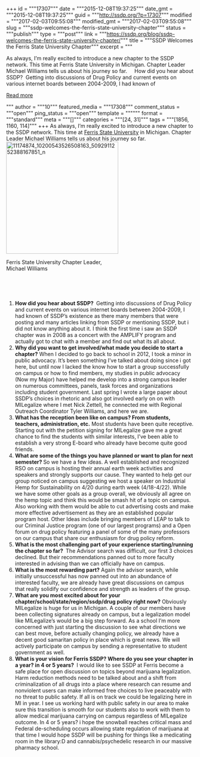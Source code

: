 +++
id = """17307"""
date = """2015-12-08T19:37:25"""
date_gmt = """2015-12-08T19:37:25"""
guid = """http://ssdp.org/?p=17307"""
modified = """2017-02-03T09:55:08"""
modified_gmt = """2017-02-03T09:55:08"""
slug = """ssdp-welcomes-the-ferris-state-university-chapter"""
status = """publish"""
type = """post"""
link = """https://ssdp.org/blog/ssdp-welcomes-the-ferris-state-university-chapter/"""
title = """SSDP Welcomes the Ferris State University Chapter"""
excerpt = """<p>As always, I&#8217;m really excited to introduce a new chapter to the SSDP network. This time at Ferris State University in Michigan. Chapter Leader Michael Williams tells us about his journey so far. &nbsp; &nbsp; How did you hear about SSDP?  Getting into discussions of Drug Policy and current events on various internet boards between 2004-2009, I had known of</p>
<div class="h10"></div>
<p><a class="more-link2 flat" href="https://ssdp.org/blog/ssdp-welcomes-the-ferris-state-university-chapter/">Read more</a></p>
"""
author = """10"""
featured_media = """17308"""
comment_status = """open"""
ping_status = """open"""
template = """"""
format = """standard"""
meta = """[]"""
categories = """[24, 31]"""
tags = """[1856, 1160, 114]"""
+++
As always, I&#8217;m really excited to introduce a new chapter to the SSDP network. This time at <a href="http://ssdp.org/chapters/midwest/michigan/ferris-state-university/" target="_blank">Ferris State University</a> in Michigan. Chapter Leader Michael Williams tells us about his journey so far.

<div id="attachment_17308" style="width: 310px" class="wp-caption alignright"><a href="/assets/11174874_10200543526508163_5092911252388167851_n.jpg"><img class="wp-image-17308 size-medium" src="http://ssdp.org/assets/11174874_10200543526508163_5092911252388167851_n-300x300.jpg" alt="11174874_10200543526508163_5092911252388167851_n" width="300" height="300" /></a><p class="wp-caption-text">Ferris State University Chapter Leader, Michael Williams</p></div>

&nbsp;

&nbsp;
<ol>
	<li><span class="im"><strong>How did you hear about SSDP?</strong><b> </b>
</span>Getting into discussions of Drug Policy and current events on various internet boards between 2004-2009, I had known of SSDP&#8217;s existence as there many members that were posting and many articles linking from SSDP or mentioning SSDP, but i did not know anything about it. I think the first time i saw an SSDP chapter was in 2008 as a concert with the AMPLIFY program and actually got to chat with a member and find out what its all about.</li>
	<li><span class="im"><strong>Why did you want to get involved/what made you decide to start a chapter?</strong>
</span>When I decided to go back to school in 2012, I took a minor in public advocacy. It&#8217;s been something I&#8217;ve talked about doing since i got here, but until now I lacked the know how to start a group successfully on campus or how to find members, my studies in public advocacy (Now my Major) have helped me develop into a strong campus leader on numerous committees, panels, task forces and organizations including student government. Last spring I wrote a large paper about SSDP&#8217;s choices in rhetoric and also got involved early on on with MILegalize where I met Nick Zettell, he connected me with Regional Outreach Coordinator Tyler Williams, and here we are.</li>
	<li><span class="im"><strong>What has the reception been like on campus? From students, teachers, administration, etc.</strong>
</span>Most students have been quite receptive. Starting out with the petition signing for MILegalize gave me a great chance to find the students with similar interests, I&#8217;ve been able to establish a very strong E-board who already have become quite good friends.</li>
	<li><span class="im"><strong>What are some of the things you have planned or want to plan for next semester?
</strong></span>So we have a few ideas. A well established and recognized RSO on campus is hosting their annual earth week activities and speakers and strongly supports our cause. They wanted to help get our group noticed on campus suggesting we host a speaker on Industrial Hemp for Sustainability on 4/20 during earth week (4/18-4/22). While we have some other goals as a group overall, we obviously all agree on the hemp topic and think this would be smash hit of a topic on campus. Also working with them would be able to cut advertising costs and make more effective advertisement as they are an established popular program host. Other Ideas include bringing members of LEAP to talk to our Criminal Justice program (one of our largest programs) and a Open forum on drug policy featuring a panel of some of the many professors on our campus that share our enthusiasm for drug policy reform.</li>
	<li><span class="im"><strong>What is the most challenging part of your experience starting/running the chapter so far?</strong><b> </b>
</span>The Advisor search was difficult, our first 3 choices declined. But their recommendations panned out to more faculty interested in advising than we can officially have on campus.</li>
	<li><span class="im"><strong>What is the most rewarding part?</strong>
</span>Again the advisor search, while initially unsuccessful has now panned out into an abundance of interested faculty, we are already have great discussions on campus that really solidify our confidence and strength as leaders of the group.</li>
	<li><span class="im"><b>What are you most excited about for your chapter/school/state/region/</b><b>ss<wbr />dp/drug policy right now?</b>
</span>Obviously MILegalize is huge for us in Michigan. A couple of our members have been collecting signatures already on campus, but a legalization model like MILegalize&#8217;s would be a big step forward. As a school I&#8217;m more concerned with just starting the discussion to see what directions we can best move, before actually changing policy, we already have a decent good samaritan policy in place which is great news. We will actively participate on campus by sending a representative to student government as well.</li>
	<li><span class="im"><b>What is your vision for Ferris SSDP? Where do you see your chapter in a year? in 4 or 5 years? </b>
</span>I would like to see SSDP at Ferris become a safe place for open discussion on topics beyond marijuana legalization. Harm reduction methods need to be talked about and a shift from criminalization of all drugs into a place where research can resume and nonviolent users can make informed free choices to live peaceably with no threat to public safety. If all is on track we could be legalizing here in MI in year. I see us working hard with public safety in our area to make sure this transition is smooth for our students also to work with them to allow medical marijuana carrying on campus regardless of MILegalize outcome. In 4 or 5 years? i hope the snowball reaches critical mass and Federal de-scheduling occurs allowing state regulation of marijuana at that time I would hope SSDP will be pushing for things like a medicating room in the library:D and cannabis/psychedelic research in our massive pharmacy school.</li>
</ol>
